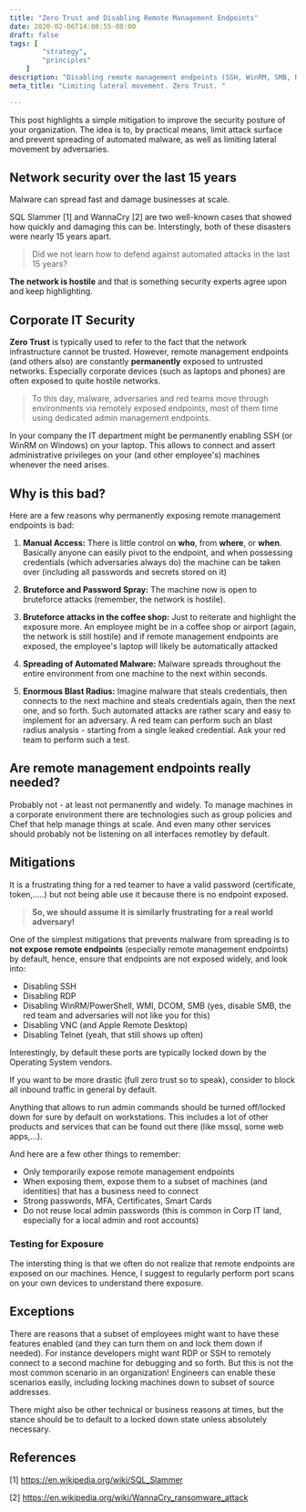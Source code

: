 ```yaml
---
title: "Zero Trust and Disabling Remote Management Endpoints"
date: 2020-02-06T14:08:55-08:00
draft: false
tags: [
        "strategy",
        "principles"
    ]
description: "Disabling remote management endpoints (SSH, WinRM, SMB, RDP, VNC,..) by default across your corp infrastructure."
meta_title: "Limiting lateral movement. Zero Trust. "

---
```


This post highlights a simple mitigation to improve the security posture of your organization. The idea is to, by practical means, limit attack surface and prevent spreading of automated malware, as well as limiting lateral movement by adversaries.

## Network security over the last 15 years

Malware can spread fast and damage businesses at scale. 

SQL Slammer [1] and WannaCry [2] are two well-known cases that showed how quickly and damaging this can be. Interstingly, both of these disasters were nearly 15 years apart.

>Did we not learn how to defend against automated attacks in the last 15 years?

**The network is hostile** and that is something security experts agree upon and keep highlighting. 

## Corporate IT Security 

**Zero Trust** is typically used to refer to the fact that the network infrastructure cannot be trusted. However, remote management endpoints (and others also) are constantly **permanently** exposed to untrusted networks. Especially corporate devices (such as laptops and phones) are often exposed to quite hostile networks.

>To this day, malware, adversaries and red teams move through environments via remotely exposed endpoints, most of them time using dedicated admin management endpoints. 

In your company the IT department might be permanently enabling SSH (or WinRM on Windows) on your laptop. This allows to connect and assert administrative privileges on your (and other employee's) machines whenever the need arises. 

## Why is this bad?

Here are a few reasons why permanently exposing remote management endpoints is bad:

1. **Manual Access:** There is little control on **who**, from **where**, or **when**. Basically anyone can easily pivot to the endpoint, and when possessing credentials (which adversaries always do) the machine can be taken over (including all passwords and secrets stored on it)

3. **Bruteforce and Password Spray:** The machine now is open to bruteforce attacks (remember, the network is hostile).

4. **Bruteforce attacks in the coffee shop:** Just to reiterate and highlight the exposure more. An employee might be in a coffee shop or airport (again, the network is still hostile) and if remote management endpoints are exposed, the employee's laptop will likely be automatically attacked

5. **Spreading of Automated Malware:** Malware spreads throughout the entire environment from one machine to the next within seconds. 

6. **Enormous Blast Radius:** Imagine malware that steals credentials, then connects to the next machine and steals credentials again, then the next one, and so forth. Such automated attacks are rather scary and easy to implement for an adversary. A red team can perform such an blast radius analysis - starting from a single leaked credential. Ask your red team to perform such a test.

## Are remote management endpoints really needed?

Probably not - at least not permanently and widely. To manage machines in a corporate environment there are technologies such as group policies and Chef that help manage things at scale. And even many other services should probably not be listening on all interfaces remotley by default.

## Mitigations

It is a frustrating thing for a red teamer to have a valid password (certificate, token,.....) but not being able use it because there is no endpoint exposed. 

>**So, we should assume it is similarly frustrating for a real world adversary!**

One of the simplest mitigations that prevents malware from spreading is to **not expose remote endpoints** (especially remote management endpoints) by default, hence, ensure that endpoints are not exposed widely, and look into:

* Disabling SSH
* Disabling RDP
* Disabling WinRM/PowerShell, WMI, DCOM, SMB (yes, disable SMB, the red team and adversaries will not like you for this)
* Disabling VNC (and Apple Remote Desktop)
* Disabling Telnet (yeah, that still shows up often)

Interestingly, by default these ports are typically locked down by the Operating System vendors.

If you want to be more drastic (full zero trust so to speak), consider to block all inbound traffic in general by default. 

Anything that allows to run admin commands should be turned off/locked down for sure by default on workstations. This includes a lot of other products and services that can be found out there (like mssql, some web apps,...).

And here are a few other things to remember:

* Only temporarily expose remote management endpoints
* When exposing them, expose them to a subset of machines (and identities) that has a business need to connect
* Strong passwords, MFA, Certificates, Smart Cards
* Do not reuse local admin passwords (this is common in Corp IT land, especially for a local admin and root accounts)

### Testing for Exposure

The intersting thing is that we often do not realize that remote endpoints are exposed on our machines. Hence, I suggest to regularly perform port scans on your own devices to understand there exposure.

## Exceptions
There are reasons that a subset of employees might want to have these features enabled (and they can turn them on and lock them down if needed). For instance developers might want RDP or SSH to remotely connect to a second machine for debugging and so forth. But this is not the most common scenario in an organization! Engineers can enable these scenarios easily, including locking machines down to subset of source addresses.

There might also be other technical or business reasons at times, but the stance should be to default to a locked down state unless absolutely necessary.

## References

[1] https://en.wikipedia.org/wiki/SQL_Slammer

[2] https://en.wikipedia.org/wiki/WannaCry_ransomware_attack
